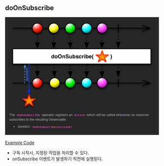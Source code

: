 
## doOnSubscribe

![doOnSubscribe](img/do/do_on_subscribe.png)

[Example Code](../src/main/java/me/zeroest/rxjava/do_xxx/DoOnSubscribe.java)

- 구독 시작시, 지정된 작업을 처리할 수 있다.
- onSubscribe 이벤트가 발생하기 직전에 실행된다.
